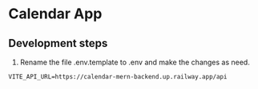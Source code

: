 # Calendar App

## Development steps

1. Rename the file .env.template to .env and make the changes as need.

```
VITE_API_URL=https://calendar-mern-backend.up.railway.app/api

```
